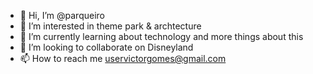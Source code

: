 - 👋 Hi, I’m @parqueiro
- 👀 I’m interested in theme park & archtecture
- 🌱 I’m currently learning about technology and more things about this 
- 💞️ I’m looking to collaborate on Disneyland 
- 📫 How to reach me uservictorgomes@gmail.com

<!---
parqueiro/parqueiro is a ✨ special ✨ repository because its `README.md` (this file) appears on your GitHub profile.
You can click the Preview link to take a look at your changes.
--->

